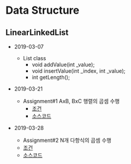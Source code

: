 # Data Structure

## LinearLinkedList
- 2019-03-07
    - List class
        - void addValue(int _value);<br>
        - void insertValue(int _index, int _value);<br>
        - int getLength();

- 2019-03-21
    - Assignment#1 AxB, BxC 행렬의 곱셈 수행
        - [조건](https://github.com/ITJEONG-NAN-JJANG/2019_Data-Structure/blob/master/Assignment%231/assignment_1.md)
        - [소스코드](https://github.com/ITJEONG-NAN-JJANG/2019_Data-Structure/blob/master/Assignment%231/assignment_1.c)

- 2019-03-28
    - Assignment#2 N개 다항식의 곱셈 수행
    - [조건](https://github.com/ITJEONG-NAN-JJANG/2019_Data-Structure/blob/master/Assignment%232/assignment_2.md)
    - [소스코드](https://github.com/ITJEONG-NAN-JJANG/2019_Data-Structure/blob/master/Assignment%232/assignment_2.c)